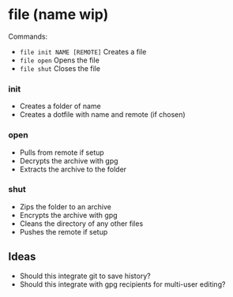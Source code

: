 # file (name wip)

Commands:

- `file init NAME [REMOTE]` Creates a file
- `file open` Opens the file
- `file shut` Closes the file

### init

- Creates a folder of name
- Creates a dotfile with name and remote (if chosen)

### open

- Pulls from remote if setup
- Decrypts the archive with gpg
- Extracts the archive to the folder

### shut

- Zips the folder to an archive
- Encrypts the archive with gpg
- Cleans the directory of any other files
- Pushes the remote if setup

## Ideas

- Should this integrate git to save history?
- Should this integrate with gpg recipients for multi-user editing?
